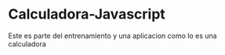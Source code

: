 # Calculadora-Javascript
Este es parte del entrenamiento y una aplicacion como lo es una calculadora
